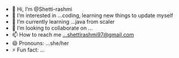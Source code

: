 - 👋 Hi, I’m @Shetti-rashmi
- 👀 I’m interested in ...coding, learning new things to update myself
- 🌱 I’m currently learning ...java from scaler 
- 💞️ I’m looking to collaborate on ...
- 📫 How to reach me ...shettirashmi97@gmail.com
- 😄 Pronouns: ...she/her
- ⚡ Fun fact: ...

<!---
Shetti-rashmi/Shetti-rashmi is a ✨ special ✨ repository because its `README.md` (this file) appears on your GitHub profile.
You can click the Preview link to take a look at your changes.
--->
